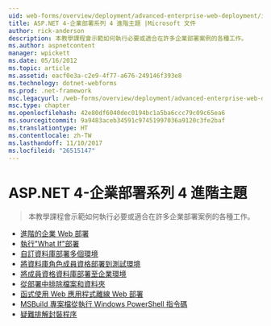 ```yaml
---
uid: web-forms/overview/deployment/advanced-enterprise-web-deployment/index
title: ASP.NET 4-企業部署系列 4 進階主題 |Microsoft 文件
author: rick-anderson
description: 本教學課程會示範如何執行必要或適合在許多企業部署案例的各種工作。
ms.author: aspnetcontent
manager: wpickett
ms.date: 05/16/2012
ms.topic: article
ms.assetid: eacf0e3a-c2e9-4f77-a676-249146f393e8
ms.technology: dotnet-webforms
ms.prod: .net-framework
msc.legacyurl: /web-forms/overview/deployment/advanced-enterprise-web-deployment
msc.type: chapter
ms.openlocfilehash: 42e80df6040dec0194bc1a5ba6ccc79c09c65ea6
ms.sourcegitcommit: 9a9483aceb34591c97451997036a9120c3fe2baf
ms.translationtype: HT
ms.contentlocale: zh-TW
ms.lasthandoff: 11/10/2017
ms.locfileid: "26515147"
---
```

<a name="aspnet-4---enterprise-deployment-series-4-advanced-topics"></a>ASP.NET 4-企業部署系列 4 進階主題
====================
> 本教學課程會示範如何執行必要或適合在許多企業部署案例的各種工作。


- [進階的企業 Web 部署](advanced-enterprise-web-deployment.md)
- [執行"What If"部署](performing-a-what-if-deployment.md)
- [自訂資料庫部署多個環境](customizing-database-deployments-for-multiple-environments.md)
- [將資料庫角色成員資格部署到測試環境](deploying-database-role-memberships-to-test-environments.md)
- [將成員資格資料庫部署至企業環境](deploying-membership-databases-to-enterprise-environments.md)
- [從部署中排除檔案和資料夾](excluding-files-and-folders-from-deployment.md)
- [函式使用 Web 應用程式離線 Web 部署](taking-web-applications-offline-with-web-deploy.md)
- [MSBuild 專案檔從執行 Windows PowerShell 指令碼](running-windows-powershell-scripts-from-msbuild-project-files.md)
- [疑難排解封裝程序](troubleshooting-the-packaging-process.md)

